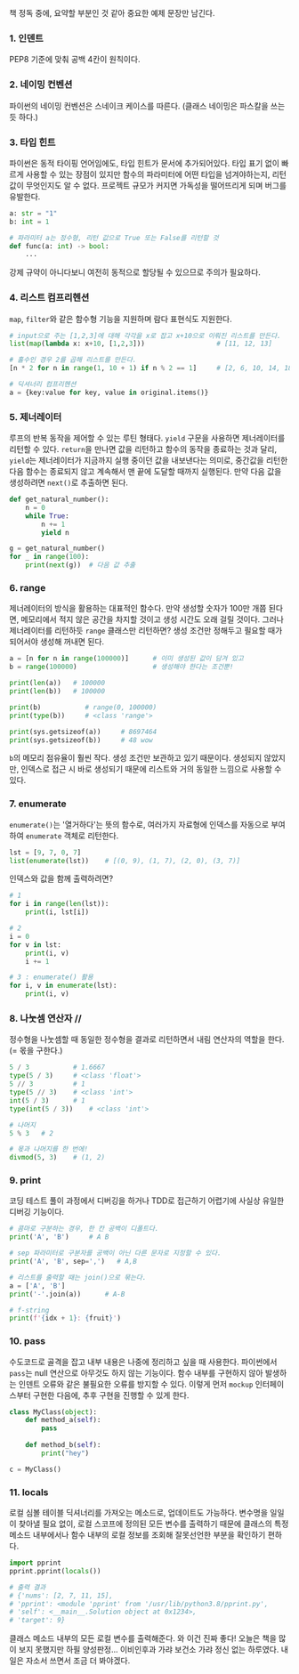 책 정독 중에, 요약할 부분인 것 같아 중요한 예제 문장만 남긴다.

### 1. 인덴트
PEP8 기준에 맞춰 공백 4칸이 원칙이다.

### 2. 네이밍 컨벤션
파이썬의 네이밍 컨벤션은 스네이크 케이스를 따른다.
(클래스 네이밍은 파스칼을 쓰는 듯 하다.)

### 3. 타입 힌트
파이썬은 동적 타이핑 언어임에도, 타입 힌트가 문서에 추가되어있다. 
타입 표기 없이 빠르게 사용할 수 있는 장점이 있지만 함수의 파라미터에 어떤 타입을 넘겨야하는지, 리턴값이 무엇인지도 알 수 없다.
프로젝트 규모가 커지면 가독성을 떨어뜨리게 되며 버그를 유발한다.
```python
a: str = "1"
b: int = 1

# 파라미터 a는 정수형, 리턴 값으로 True 또는 False를 리턴할 것
def func(a: int) -> bool:
    ...

```
강제 규약이 아니다보니 여전히 동적으로 할당될 수 있으므로 주의가 필요하다.

### 4. 리스트 컴프리헨션
`map`, `filter`와 같은 함수형 기능을 지원하며 람다 표현식도 지원한다.
```python
# input으로 주는 [1,2,3]에 대해 각각을 x로 잡고 x+10으로 이뤄진 리스트를 만든다.
list(map(lambda x: x+10, [1,2,3]))                  # [11, 12, 13]

# 홀수인 경우 2를 곱해 리스트를 만든다.
[n * 2 for n in range(1, 10 + 1) if n % 2 == 1]     # [2, 6, 10, 14, 18]

# 딕셔너리 컴프리헨션
a = {key:value for key, value in original.items()}
```

### 5. 제너레이터
루프의 반복 동작을 제어할 수 있는 루틴 형태다.
`yield` 구문을 사용하면 제너레이터를 리턴할 수 있다. `return`을 만나면 값을 리턴하고 함수의 동작을 종료하는 것과 달리, `yield`는 제너레이터가 지금까지 실행 중이던 값을 내보낸다는 의미로, 중간값을 리턴한 다음 함수는 종료되지 않고 계속해서 맨 끝에 도달할 때까지 실행된다.
만약 다음 값을 생성하려면 `next()`로 추출하면 된다.
```python
def get_natural_number():
    n = 0
    while True:
        n += 1
        yield n

g = get_natural_number()
for _ in range(100):
    print(next(g))  # 다음 값 추출
```

### 6. range
제너레이터의 방식을 활용하는 대표적인 함수다.
만약 생성할 숫자가 100만 개쯤 된다면, 메모리에서 적지 않은 공간을 차지할 것이고 생성 시간도 오래 걸릴 것이다.
그러나 제너레이터를 리턴하듯 `range` 클래스만 리턴하면? 생성 조건만 정해두고 필요할 때가 되어서야 생성해 꺼내면 된다.
```python
a = [n for n in range(100000)]      # 이미 생성된 값이 담겨 있고
b = range(100000)                   # 생성해야 한다는 조건뿐!

print(len(a))   # 100000
print(len(b))   # 100000

print(b)           # range(0, 100000)
print(type(b))     # <class 'range'>

print(sys.getsizeof(a))     # 8697464
print(sys.getsizeof(b))     # 48 wow
```

`b`의 메모리 점유율이 훨씬 작다. 생성 조건만 보관하고 있기 때문이다.
생성되지 않았지만, 인덱스로 접근 시 바로 생성되기 때문에 리스트와 거의 동일한 느낌으로 사용할 수 있다.


### 7. enumerate
`enumerate()`는 '열거하다'는 뜻의 함수로, 여러가지 자료형에 인덱스를 자동으로 부여하여 `enumerate` 객체로 리턴한다.
```python
lst = [9, 7, 0, 7]
list(enumerate(lst))    # [(0, 9), (1, 7), (2, 0), (3, 7)]
```

인덱스와 값을 함께 출력하려면?
```python
# 1
for i in range(len(lst)):
    print(i, lst[i])

# 2
i = 0
for v in lst:
    print(i, v)
    i += 1

# 3 : enumerate() 활용
for i, v in enumerate(lst):
    print(i, v)
```

### 8. 나눗셈 연산자 //
정수형을 나눗셈할 때 동일한 정수형을 결과로 리턴하면서 내림 연산자의 역할을 한다. (= 몫을 구한다.)
```python
5 / 3           # 1.6667
type(5 / 3)     # <class 'float'>
5 // 3          # 1
type(5 // 3)    # <class 'int'>
int(5 / 3)      # 1
type(int(5 / 3))    # <class 'int'>

# 나머지
5 % 3   # 2

# 몫과 나머지를 한 번에!
divmod(5, 3)    # (1, 2)
```

### 9. print
코딩 테스트 풀이 과정에서 디버깅을 하거나 TDD로 접근하기 어렵기에 사실상 유일한 디버깅 기능이다.

```python
# 콤마로 구분하는 경우, 한 칸 공백이 디폴트다.
print('A', 'B')     # A B

# sep 파라미터로 구분자를 공백이 아닌 다른 문자로 지정할 수 있다.
print('A', 'B', sep=',')   # A,B

# 리스트를 출력할 때는 join()으로 묶는다.
a = ['A', 'B']
print('-'.join(a))      # A-B

# f-string
print(f'{idx + 1}: {fruit}')
```

### 10. pass
수도코드로 골격을 잡고 내부 내용은 나중에 정리하고 싶을 때 사용한다.
파이썬에서 `pass`는 null 연산으로 아무것도 하지 않는 기능이다. 함수 내부를 구현하지 않아 발생하는 인덴트 오류와 같은 불필요한 오류를 방지할 수 있다. 이렇게 먼저 `mockup` 인터페이스부터 구현한 다음에, 추후 구현을 진행할 수 있게 한다.

```python
class MyClass(object):
    def method_a(self):
        pass
    
    def method_b(self):
        print("hey")

c = MyClass()
```

### 11. locals
로컬 심볼 테이블 딕셔너리를 가져오는 메소드로, 업데이트도 가능하다.
변수명을 일일이 찾아낼 필요 없이, 로컬 스코프에 정의된 모든 변수를 출력하기 때문에 클래스의 특정 메소드 내부에서나 함수 내부의 로컬 정보를 조회해 잘못선언한 부분을 확인하기 편하다.

```python
import pprint
pprint.pprint(locals())

# 출력 결과
# {'nums': [2, 7, 11, 15],
# 'pprint': <module 'pprint' from '/usr/lib/python3.8/pprint.py',
# 'self': <__main__.Solution object at 0x1234>,
# 'target': 9}
``` 

클래스 메소드 내부의 모든 로컬 변수를 출력해준다. 와 이건 진짜 좋다!
오늘은 책을 많이 보지 못했지만 하필 양성판정... 이비인후과 가랴 보건소 가랴 정신 없는 하루였다.
내일은 자소서 쓰면서 조금 더 봐야겠다.